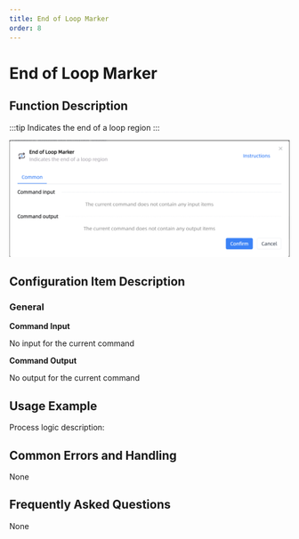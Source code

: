 ```yaml
---
title: End of Loop Marker
order: 8
---
```


# End of Loop Marker

## Function Description

:::tip 
Indicates the end of a loop region
:::

![End of Loop Marker](../../assets/End%20of%20Loop%20Marker_command.png)

## Configuration Item Description

### General

**Command Input**

No input for the current command


**Command Output**

No output for the current command


## Usage Example

Process logic description:

## Common Errors and Handling

None

## Frequently Asked Questions

None

